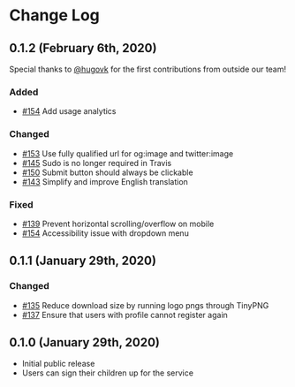 # Change Log

## 0.1.2 (February 6th, 2020)

Special thanks to [@hugovk](https://github.com/hugovk) for the first contributions from outside our team!

### Added

- [#154](https://github.com/City-of-Helsinki/kukkuu-ui/pull/154) Add usage analytics

### Changed

- [#153](https://github.com/City-of-Helsinki/kukkuu-ui/pull/153) Use fully qualified url for og:image and twitter:image
- [#145](https://github.com/City-of-Helsinki/kukkuu-ui/pull/145) Sudo is no longer required in Travis
- [#150](https://github.com/City-of-Helsinki/kukkuu-ui/pull/150) Submit button should always be clickable
- [#143](https://github.com/City-of-Helsinki/kukkuu-ui/pull/143) Simplify and improve English translation

### Fixed

- [#139](https://github.com/City-of-Helsinki/kukkuu-ui/pull/139) Prevent horizontal scrolling/overflow on mobile
- [#154](https://github.com/City-of-Helsinki/kukkuu-ui/pull/154) Accessibility issue with dropdown menu

## 0.1.1 (January 29th, 2020)

### Changed

- [#135](https://github.com/City-of-Helsinki/kukkuu-ui/pull/135) Reduce download size by running logo pngs through TinyPNG
- [#137](https://github.com/City-of-Helsinki/kukkuu-ui/pull/137) Ensure that users with profile cannot register again

## 0.1.0 (January 29th, 2020)

- Initial public release
- Users can sign their children up for the service
